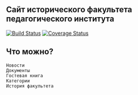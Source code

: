 ## Сайт исторического факультета педагогического института

[![Build Status](https://travis-ci.org/zzet/facsite.png?branch=master)](https://travis-ci.org/zzet/facsite)
[![Coverage Status](https://coveralls.io/repos/zzet/facsite/badge.png)](https://coveralls.io/r/zzet/facsite)

## Что можно?

    Новости
    Документы
    Гостевая книга
    Категории
    История факультета
    
